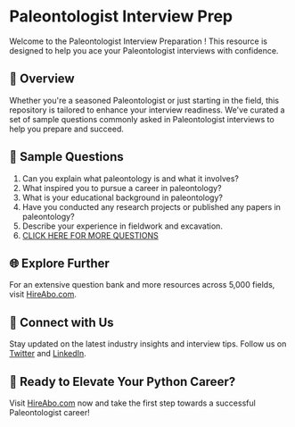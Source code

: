 # Paleontologist Interview Prep

Welcome to the Paleontologist Interview Preparation ! This resource is designed to help you ace your Paleontologist interviews with confidence.

## 🚀 Overview

Whether you're a seasoned Paleontologist or just starting in the field, this repository is tailored to enhance your interview readiness. We've curated a set of sample questions commonly asked in Paleontologist interviews to help you prepare and succeed.

## 📝 Sample Questions

1. Can you explain what paleontology is and what it involves?
2. What inspired you to pursue a career in paleontology?
3. What is your educational background in paleontology?
4. Have you conducted any research projects or published any papers in paleontology?
5. Describe your experience in fieldwork and excavation.
6. [CLICK HERE FOR MORE QUESTIONS](https://hireabo.com/job/5_1_15/Paleontologist)

## 🌐 Explore Further

For an extensive question bank and more resources across 5,000 fields, visit [HireAbo.com](https://www.hireabo.com).

## 📱 Connect with Us

Stay updated on the latest industry insights and interview tips. Follow us on [Twitter](https://twitter.com/hireabo) and [LinkedIn](https://www.linkedin.com/in/hire-abo-3609972a8/).

## 🚀 Ready to Elevate Your Python Career?

Visit [HireAbo.com](https://www.hireabo.com) now and take the first step towards a successful Paleontologist career!